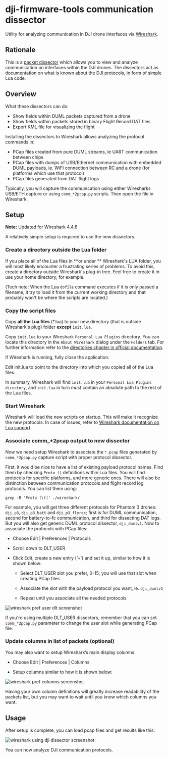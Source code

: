 # dji-firmware-tools communication dissector

Utility for analyzing communication in DJI drone interfaces via [Wireshark](https://www.wireshark.org/).

## Rationale

This is a [packet dissector](https://www.wireshark.org/docs/wsdg_html_chunked/ChapterDissection.html) which allows you
to view and analyze communication on interfaces within the DJI drones. The dissectors act as documentation on what is
known about the DJI protocols, in form of simple Lua code.

## Overview

What these dissectors can do:
* Show fields within DUML packets captured from a drone
* Show fields within packets stored in binary Flight Record DAT files
* Export KML file for visualizing the flight

Installing the dissectors to Wireshark allows analyzing the protocol commands in:
* PCap files created from pure DUML streams, ie UART communication between chips
* PCap files with dumps of USB/Ethernet communication with embedded DUML payloads, ie. WiFi connection between RC and a drone (for platforms which use that protocol)
* PCap files generated from DAT flight logs

Typically, you will capture the communication using either Wiresharks USB/ETH capture or using `comm_*2pcap.py` scripts. Then open the file in Wireshark.

## Setup 

**Note:** Updated for Wireshark 4.4.6

A relatively simple setup is required to use the new dissectors.

### Create a directory outside the Lua folder

If you place all of the Lua files in **or under ** Wireshark's LUA folder, you will most likely encounter a frustrating series of problems. To avoid this, create a directory outside Wireshark's plug-in tree. Feel free to create it in use your home directory, for example.

(Tech note: When the Lua `dofile` command executes if it is only passed a filename, it try to load it from the current working directory and that probably won't be where the scripts are located.)

### Copy the script files

Copy **all the Lua files** (*.lua) to your new directory (that is outside Wireshark's plug) folder **except** `init.lua`.

Copy `init.lua` to your Wireshark `Personal Lua Plugins` directory. You can locate this directory in the `About Wireshark` dialog under the `Folders` tab. For further information refer to the [directories chapter in official documentation](https://www.wireshark.org/docs/wsug_html_chunked/ChAppFilesConfigurationSection.html).

If Wireshark is running, fully close the application.

Edit init.lua to point to the directory into which you copied all of the Lua files. 

In summary, Wireshark will find `init.lua` in your `Personal Lua Plugins directory`, and `init.lua` in turn must contain an absolute path to the rest of the Lua files.

### Start Wireshark

Wireshark will load the new scripts on startup. This will make it recognize the new protocols. In case of issues, refer to [Wireshark documentation on Lua support](https://www.wireshark.org/docs/wsdg_html_chunked/wsluarm.html).

### Associate comm_*2pcap output to new dissector

Now we need setup Wireshark to associate the `*.pcap` files generated by `comm_*2pcap.py` capture script with proper protocol dissector.

First, it would be nice to have a list of existing payload protocol names. Find them by checking `Proto ()` definitions within Lua files. You will find protocols for specific platforms, and more generic ones. There will also be distinction between communication protocols and flight record log protocols. You can list them using:
```
grep -R 'Proto [\(]' ./wireshark/
```
For example, you will get three different protocols for Phantom 3 drones: `dji_p3`, `dji_p3_batt` and `dji_p3_flyrec`; first is for DUML communication, second for battery-to-fc communication, and third for dissecting DAT logs. But you will also get generic DUML protocol dissector, `dji_dumlv1`. Now to associate the protocols with PCap files:

* Choose Edit | Preferences | Protocols

* Scroll down to DLT_USER

* Click Edit, create a new entry (‘+’) and set it up, similar to how it is shown below:

  * Select DLT_USER slot you prefer, 0-15; you will use that slot when creating PCap files

  * Associate the slot with the payload protocol you want, ie. `dji_dumlv1`

  * Repeat until you associate all the needed protocols

![wireshark pref user dlt screenshot](img/wireshark-pref-user-dlt.png)

If you're using multiple DLT_USER dissectors, remember that you can set `comm_*2pcap.py` parameter to change the user slot while generating PCap file.

### Update columns in list of packets (optional)

You may also want to setup Wireshark’s main display columns:

* Choose Edit | Preferences | Columns

* Setup columns similar to how it is shown below:

![wireshark pref columns screenshot](img/wireshark-pref-columns.png)

Having your own column definitions will greatly increase readability of the packets list,
but you may want to wait until you know which columns you want.

## Usage

After setup is complete, you can load pcap files and get results like this:

![wireshark using dji dissector screenshot](img/wireshark-using-dji-dissector.png)

You can now analyze DJI communication protocols.

